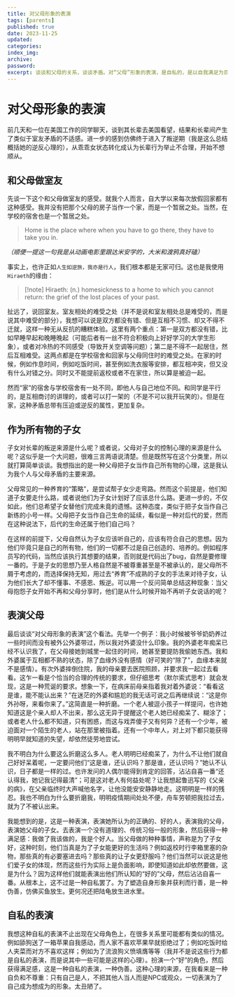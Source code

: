 ```yaml
---
title: 对父母形象的表演
tags: [parents]
published: true
date: 2023-11-25
updated:
categories:
index_img:
archive:
password:
excerpt: 谈谈和父母的关系，谈谈矛盾。对“父母”形象的表演，是自私的，是以自我满足为目的。
---
```


# 对父母形象的表演

前几天和一位在美国工作的同学聊天，谈到其长辈去美国看望，结果和长辈间产生了类似于室友矛盾的不适感。进一步的感到仿佛终于进入了叛逆期（我是这么总结概括她的逆反心理的），从乖乖女状态转化成认为长辈行为举止不合理，开始不想顺从。
## 和父母做室友
先谈一下这个和父母做室友的感受。就我个人而言，自大学以来每次放假回家都有这种感受。我并没有把那个父母的房子当作一个家，而是一个暂居之处。当然，在学校的宿舍也是一个暂居之处。
> Home is the place where when you have to go there, they have to take you in.      

_（顺便一提这一句我是从动画电影里跟达米安学的，大米和渡鸦真好磕）_

事实上，也许正如`人生如逆旅，我亦是行人`，我们根本都是无家可归。这也是我使用`Hiraeth`的缘由：

> [!note] Hiraeth: 
> (n.) homesickness to a home to which you cannot return: the grief of the lost places of your past.

扯远了，说回室友。室友相处的难受之处（并不是说和室友相处总是难受的，而是说其中难受的部分），我想可以说是双方都没有错、但是互相不习惯、却又不得不迁就，这样一种无从反抗的糟糕体验。这里有两个重点：第一是双方都没有错，比如早睡早起和晚睡晚起（可能后者有一丝不符合积极向上好好学习的大学生形象），或者对冷热的不同感受（导致开关空调等问题）；第二是不得不一起居住，然后互相难受。这两点都是在学校宿舍和回家与父母同住时的难受之处。在家的时候，例如作息时间，例如吃饭时间，甚至例如洗衣服等安排，都互相冲突，但又没有什么对错之分。同时又不能提前返校或者不在家住，所以算是被迫一起。

然而“家”的宿舍与学校宿舍有一处不同，即他人与自己地位不同。和同学是平行的，是互相商讨的讲理的，或者可以打一架的（不是不可以我开玩笑的）。但是在家，这种矛盾总带有压迫或逆反的属性，更加复杂。

## 作为所有物的子女
子女对长辈的叛逆来源是什么呢？或者说，父母对子女的控制心理的来源是什么呢？这似乎是一个大问题，很难三言两语说清楚。但是既然写在这个分类里，所以就打算简单谈谈。我想指出的是一种父母把子女当作自己所有物的心理，这是我认为我个人与父母矛盾的主要来源。

父母常见的一种养育的“策略”，是尝试帮子女少走弯路。然而这个前提是，他们知道子女要走什么路，或者说他们为子女计划好了应该总什么路。更进一步的，不仅如此，他们总希望子女替他们完成未竟的遗憾。这种态度，类似于把子女当作自己新练的小号一样。父母把子女当作自己生命的延续，看似是一种对后代的爱，然而在这种说法下，后代的生命还属于他们自己吗？

在这样的前提下，父母自然认为子女应该听自己的，应该有符合自己的思想。因为他们毕竟只是自己的所有物，他们的一切都不过是自己创造的、培养的。例如程序员写的代码，当然应该执行其想要的结果，否则就是代码出了bug，自然是要修理一番的。于是子女的思想乃至人格自然是不被尊重甚至是不被承认的，是父母所不屑于考虑的，而选择保持无知，用过去“养育”不成熟的子女的手法来对待子女，认为他们长大了却不懂事、不感恩、叛逆。可以用一个反问简单总结这种现象：当父母抱怨子女开始不再和父母分享时，他们是从什么时候开始不再听子女说话的呢？

## 表演父母
最后谈谈“对父母形象的表演”这个看法。先举一个例子：我小时候被爷爷奶奶养过一些时间而没有被外公外婆带过，所以我对外婆没什么印象。我的外婆老年痴呆已经不认识我了，在父母接她到城里一起住的时间，她甚至要提防我偷她东西。我和外婆属于互相都不熟的状态，除了血缘外没有感情（好可笑的“除了”，血缘本来就不是感情）。有次外婆摔倒住院，我的母亲要去医院照顾，并要求我一起过去看看。这乍一看是个恰当的合理的传统的要求，但仔细思考（默尔索式思考）就会发现，这是一种荒诞的要求。想象一下，在病床前母亲指着我对着外婆说：“看看这是谁，能不能认出来？”在迷茫的外婆和尴尬的我无话可说之后再继续说：“这是你外孙呀，来看你来了。”这简直是一种折磨。一个老人被逗小孩子一样提问，也许她知道这是个亲人却人不出来，那么这无异于提醒这个老人她已经痴呆了、糊涂了；或者老人什么都不知道，只有困惑，而这与戏弄傻子又有何异？还有一个少年，被迫面对一个陌生的老人，站在那里被指着。还有一个中年人，对上对下都只能获得明明早就知道的失望，却依然徒劳地尝试。

我不明白为什么要这么折磨这么多人。老人明明已经痴呆了，为什么不让他们就自己好好呆着呢，一定要问他们“这是谁，还认识吗？那是谁，还认识吗？”她认不认识，日子都是一样的过。也许发问的人偶尔能得到肯定的回答，沾沾自喜一番“还认得我，她记我记得最清”；可是这对老人有何益处呢？让我想起鲁迅写的《父亲的病》，在父亲临终时大声喊他名字，让他没能安安静静地走。这明明是一样的残忍。我也不明白为什么要折磨我，明明疫情期间处处不便，舟车劳顿把我拉过去，就为了不被认出来。

我能想到的是，这是一种表演，表演她所认为的正确的、好的人，表演我的父母，表演她父母的子女。去表演一个没有道理的、传统习俗一般的形象，然后获得一种满足感：我做了我该做的，我是个好人。当父母做的种种事情，声称是为了子女好，这种时刻，他们当真是为了子女能更好的生活吗？例如返校时行李箱里塞的杂物，那些真的有必要塞进去吗？那些真的让子女更舒服吗？他们当然可以说这是他们爱子女的体现，然而这些行为实际上是负面影响，即使知道如此却依然要做，这是为什么？因为这样他们就能表演出他们所认知的“好的”父母，然后沾沾自喜一番。从根本上，这不过是一种自私罢了。为了塑造自身形象并获利而行善，是一种伪善，仿佛买鱼放生。更何况还把陆龟放生进水里。

## 自私的表演
我想这种自私的表演不止出现在父母角色上，在很多关系里可能都有类似的情况。例如舔狗送了一箱苹果自我感动，而人家不喜欢苹果早就拒绝过了；例如吃饭时给人夹菜而对方不喜欢这样；例如为了流浪狗义愤填膺等等（我并不是说这些行为都是自私的表演，而是说其中一些可能是这样的心理）。扮演一个“好”的角色，然后获得满足感，这是一种自私的表演，一种伪善。这种心理的来源，在我看来是一种自负和不尊重：只有自己是人，不把其他人当人而是NPC或观众，一切表演为了自己成为想成为的形象。太丑陋了。
